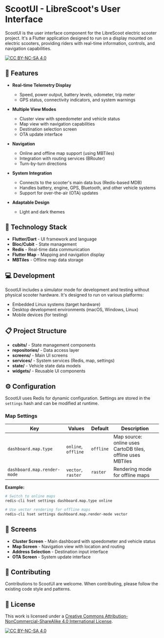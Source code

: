 # ScootUI - LibreScoot's User Interface

ScootUI is the user interface component for the LibreScoot electric scooter project. It's a Flutter application designed to run on a display mounted on electric scooters, providing riders with real-time information, controls, and navigation capabilities.

[![CC BY-NC-SA 4.0][cc-by-nc-sa-shield]][cc-by-nc-sa]

## 🚀 Features

- **Real-time Telemetry Display**
  - Speed, power output, battery levels, odometer, trip meter
  - GPS status, connectivity indicators, and system warnings

- **Multiple View Modes**
  - Cluster view with speedometer and vehicle status
  - Map view with navigation capabilities
  - Destination selection screen
  - OTA update interface

- **Navigation**
  - Online and offline map support (using MBTiles)
  - Integration with routing services (BRouter)
  - Turn-by-turn directions

- **System Integration**
  - Connects to the scooter's main data bus (Redis-based MDB)
  - Handles battery, engine, GPS, Bluetooth, and other vehicle systems
  - Support for over-the-air (OTA) updates

- **Adaptable Design**
  - Light and dark themes

## 🔧 Technology Stack

- **Flutter/Dart** - UI framework and language
- **Bloc/Cubit** - State management
- **Redis** - Real-time data communication
- **Flutter Map** - Mapping and navigation display
- **MBTiles** - Offline map data storage

## 💻 Development

ScootUI includes a simulator mode for development and testing without physical scooter hardware. It's designed to run on various platforms:

- Embedded Linux systems (target hardware)
- Desktop development environments (macOS, Windows, Linux)
- Mobile devices (for testing)

## 📋 Project Structure

- **cubits/** - State management components
- **repositories/** - Data access layer
- **screens/** - Main UI screens
- **services/** - System services (Redis, map, settings)
- **state/** - Vehicle state data models
- **widgets/** - Reusable UI components

## ⚙️ Configuration

ScootUI uses Redis for dynamic configuration. Settings are stored in the `settings` hash and can be modified at runtime.

### Map Settings

| Key | Values | Default | Description |
|-----|--------|---------|-------------|
| `dashboard.map.type` | `online`, `offline` | `offline` | Map source: online uses CartoDB tiles, offline uses MBTiles |
| `dashboard.map.render-mode` | `vector`, `raster` | `raster` | Rendering mode for offline maps |

**Example:**
```bash
# Switch to online maps
redis-cli hset settings dashboard.map.type online

# Use vector rendering for offline maps
redis-cli hset settings dashboard.map.render-mode vector
```

## 📱 Screens

- **Cluster Screen** - Main dashboard with speedometer and vehicle status
- **Map Screen** - Navigation view with location and routing
- **Address Selection** - Destination input interface
- **OTA Screen** - System update interface

## 🔄 Contributing

Contributions to ScootUI are welcome. When contributing, please follow the existing code style and patterns.

## 📜 License

This work is licensed under a [Creative Commons Attribution-NonCommercial-ShareAlike 4.0 International License][cc-by-nc-sa].

[![CC BY-NC-SA 4.0][cc-by-nc-sa-image]][cc-by-nc-sa]

[cc-by-nc-sa]: http://creativecommons.org/licenses/by-nc-sa/4.0/
[cc-by-nc-sa-image]: https://licensebuttons.net/l/by-nc-sa/4.0/88x31.png
[cc-by-nc-sa-shield]: https://img.shields.io/badge/License-CC%20BY--NC--SA%204.0-lightgrey.svg


